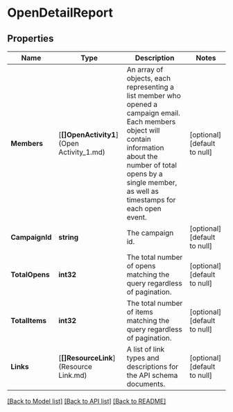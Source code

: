 # OpenDetailReport

## Properties
Name | Type | Description | Notes
------------ | ------------- | ------------- | -------------
**Members** | [**[]OpenActivity1**](Open Activity_1.md) | An array of objects, each representing a list member who opened a campaign email. Each members object will contain information about the number of total opens by a single member, as well as timestamps for each open event. | [optional] [default to null]
**CampaignId** | **string** | The campaign id. | [optional] [default to null]
**TotalOpens** | **int32** | The total number of opens matching the query regardless of pagination. | [optional] [default to null]
**TotalItems** | **int32** | The total number of items matching the query regardless of pagination. | [optional] [default to null]
**Links** | [**[]ResourceLink**](Resource Link.md) | A list of link types and descriptions for the API schema documents. | [optional] [default to null]

[[Back to Model list]](../README.md#documentation-for-models) [[Back to API list]](../README.md#documentation-for-api-endpoints) [[Back to README]](../README.md)

